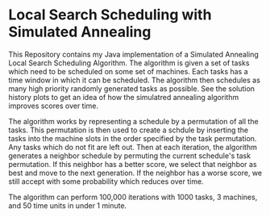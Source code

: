 # Local Search Scheduling with Simulated Annealing
This Repository contains my Java implementation of a Simulated Annealing Local Search Scheduling Algorithm. The algorithm is given a set of tasks which need to be scheduled on some set of machines. Each tasks has a time window in which it can be scheduled. The algorithm then schedules as many high priority randomly generated tasks as possible. See the solution history plots to get an idea of how the simulatred annealing algorithm improves scores over time.

The algorithm works by representing a schedule by a permutation of all the tasks. This permutation is then used to create a schdule by inserting the tasks into the machine slots in the order specified by the task permutation. Any tasks which do not fit are left out. Then at each iteration, the algorithm generates a neighbor schedule by permuting the current schedule's task permutation. If this neighbor has a better score, we select that neighbor as best and move to the next generation. If the neighbor has a worse score, we still accept with some probability which reduces over time.

The algorithm can perform 100,000 iterations with 1000 tasks, 3 machines, and 50 time units in under 1 minute.
